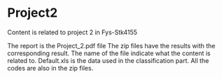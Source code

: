 # Project2
Content is related to project 2 in Fys-Stk4155

The report is the Project_2.pdf file
The zip files have the results with the corresponding result. 
The name of the file indicate what the content is related to.
Default.xls is the data used in the classification part.
All the codes are also in the zip files.
